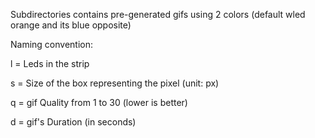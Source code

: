 Subdirectories contains pre-generated gifs using 2 colors (default wled orange and its blue opposite)

Naming convention:

l = Leds in the strip

s = Size of the box representing the pixel (unit: px)

q = gif Quality from 1 to 30 (lower is better)

d = gif's Duration (in seconds)

